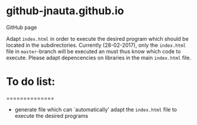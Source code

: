 # github-jnauta.github.io
GitHub page

Adapt ```index.html``` in order to execute the desired program which should be located in the subdirectories. Currently (28-02-2017), only the ```index.html``` file in ```master```-branch will be executed an must thus know which code to execute. Please adapt depencencies on libraries in the main ```index.html``` file. 

# To do list:
==============
* generate file which can `automatically' adapt the ```index.html``` file to execute the desired programs